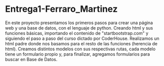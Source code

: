 # Entrega1-Ferraro_Martinez
En este proyecto presentamos los primeros pasos para crear una página web y una base de datos, con el lenguaje de python. Creando html y sus funciones básicas, importando el contenido de "startbootstrap.com" y siguiendo el paso a paso del curso dictado por CoderHouse. Realizamos un html padre donde nos basamos para el resto de las funciones (herencia de html). Creamos distintos modelos con sus respectivas rutas, cada modelo tiene un formulario propio y, para finalizar, agregamos formularios para buscar en Base de Datos.
